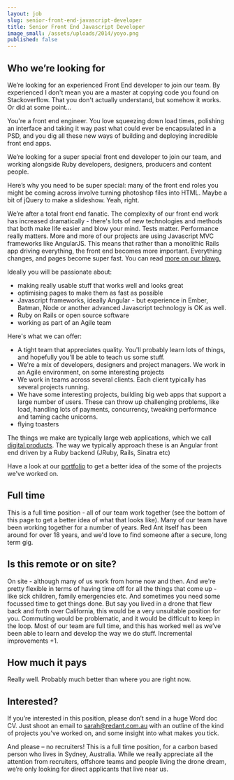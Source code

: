 ```yaml
---
layout: job
slug: senior-front-end-javascript-developer
title: Senior Front End Javascript Developer
image_small: /assets/uploads/2014/yoyo.png
published: false
---
```


## Who we’re looking for

We’re looking for an experienced Front End developer to join our team. By experienced I don't mean you are a master at copying code you found on Stackoverflow. That you don't actually understand, but somehow it works. Or did at some point...

You're a front end engineer. You love squeezing down load times, polishing an interface and taking it way past what could ever be encapsulated in a PSD, and you dig all these new ways of building and deploying incredible front end apps.

We’re looking for a super special front end developer to join our team, and working alongside Ruby developers, designers, producers and content people.

Here’s why you need to be super special: many of the front end roles you might be coming across involve turning photoshop files into HTML. Maybe a bit of jQuery to make a slideshow. Yeah, right.

We’re after a total front end fanatic. The complexity of our front end work has increased dramatically - there's lots of new technologies and methods that both make life easier and blow your mind. Tests matter. Performance really matters. More and more of our projects are using Javascript MVC frameworks like AngularJS. This means that rather than a monolithic Rails app driving everything, the front end becomes more important. Everything changes, and pages become super fast. You can read [more on our blawg.](/pjax/asynchronous-javascript-frameworks-like-angular-js/ "more on our blawg.")

Ideally you will be passionate about:

* making really usable stuff that works well and looks great
* optimising pages to make them as fast as possible
* Javascript frameworks, ideally Angular - but experience in Ember, Batman, Node or another advanced Javascript technology is OK as well.
* Ruby on Rails or open source software
* working as part of an Agile team

Here's what we can offer:

* A tight team that appreciates quality. You'll probably learn lots of things, and hopefully you'll be able to teach us some stuff.
* We're a mix of developers, designers and project managers. We work in an Agile environment, on some interesting projects
* We work in teams across several clients. Each client typically has several projects running.
* We have some interesting projects, building big web apps that support a large number of users. These can throw up challenging problems, like load, handling lots of payments, concurrency, tweaking performance and taming cache unicorns.
* flying toasters

The things we make are typically large web applications, which we call [digital products](/blog/digital-products/ "digital products"). The way we typically approach these is an Angular front end driven by a Ruby backend (JRuby, Rails, Sinatra etc)

Have a look at our [portfolio](/portfolio/ "portfolio") to get a better idea of the some of the projects we've worked on.

## Full time

This is a full time position - all of our team work together (see the bottom of this page to get a better idea of what that looks like). Many of our team have been working together for a number of years. Red Ant itself has been around for over 18 years, and we'd love to find someone after a secure, long term gig.

## Is this remote or on site?

On site - although many of us work from home now and then. And we're pretty flexible in terms of having time off for all the things that come up - like sick children, family emergencies etc. And sometimes you need some focussed time to get things done.
But say you lived in a drone that flew back and forth over California, this would be a very unsuitable position for you. Commuting would be problematic, and it would be difficult to keep in the loop.
Most of our team are full time, and this has worked well as we’ve been able to learn and develop the way we do stuff. Incremental improvements +1.

## How much it pays

Really well. Probably much better than where you are right now.

## Interested?

If you’re interested in this position, please don’t send in a huge Word doc CV. Just shoot an email to [sarah@redant.com.au](mailto\:sarah@redant.com.au "sarah@redant.com.au") with an outline of the kind of projects you've worked on, and some insight into what makes you tick.

And please – no recruiters! This is a full time position, for a carbon based person who lives in Sydney, Australia. While we really appreciate all the attention from recruiters, offshore teams and people living the drone dream, we’re only looking for direct applicants that live near us.
